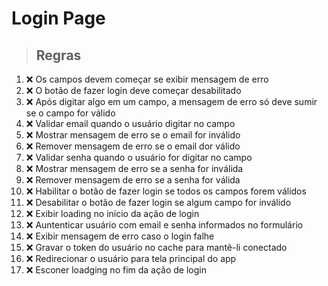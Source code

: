 # Login Page

> ## Regras
1.  ❌ Os campos devem começar se exibir mensagem de erro
2.  ❌ O botão de fazer login deve começar desabilitado
3.  ❌ Após digitar algo em um campo, a mensagem de erro só deve sumir se o campo for válido
4.  ❌ Validar email quando o usuário digitar no campo
5.  ❌ Mostrar mensagem de erro se o email for inválido
6.  ❌ Remover mensagem de erro se o email dor válido
7.  ❌ Validar senha quando o usuário for digitar no campo
8.  ❌ Mostrar mensagem de erro se a senha for inválida
9.  ❌ Remover mensagem de erro se a senha for válida
10.  ❌ Habilitar o botão de fazer login se todos os campos forem válidos
11.  ❌ Desabilitar o botão de fazer login se algum campo for inválido
12.  ❌ Exibir loading no início da ação de login
13.  ❌ Auntenticar usuário com email e senha informados no formulário
14.  ❌ Exibir mensagem de erro caso o login falhe
15.  ❌ Gravar o token do usuário no cache para mantê-li conectado
16.  ❌ Redirecionar o usuário para tela principal do app
17.  ❌ Esconer loadging no fim da ação de login